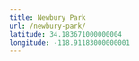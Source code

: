 ```yaml
---
title: Newbury Park
url: /newbury-park/
latitude: 34.183671000000004
longitude: -118.91183000000001
---
```

